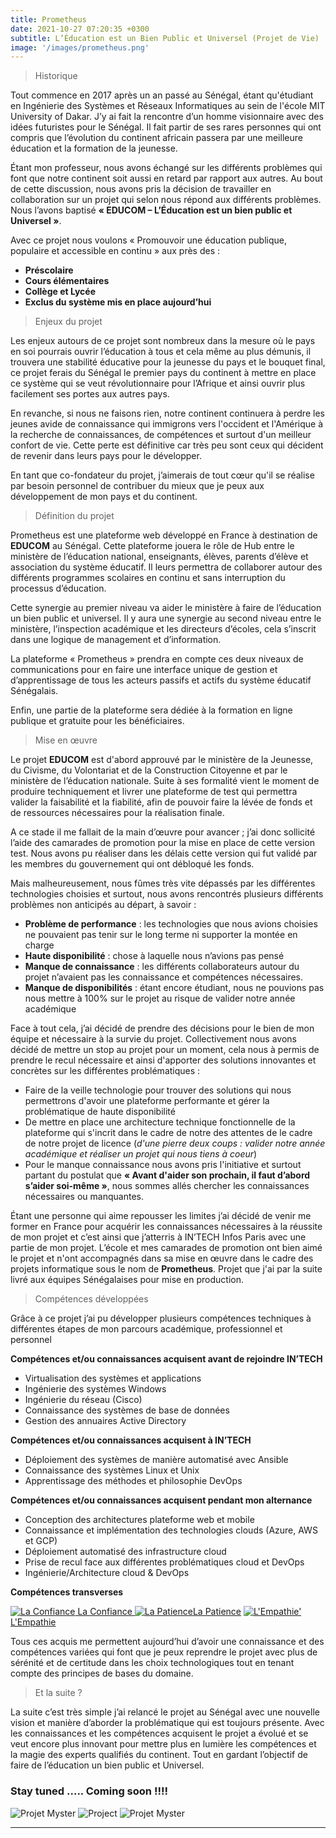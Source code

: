 ```yaml
---
title: Prometheus
date: 2021-10-27 07:20:35 +0300
subtitle: L’Éducation est un Bien Public et Universel (Projet de Vie)
image: '/images/prometheus.png'
---
```


> Historique

Tout commence en 2017 après un an passé au Sénégal, étant qu'étudiant en Ingénierie des Systèmes et Réseaux Informatiques au sein de l'école MIT University of Dakar. 
J’y ai fait la rencontre d’un homme visionnaire avec des idées futuristes pour le Sénégal. Il fait partir de ses rares personnes qui ont compris que l’évolution du continent africain passera par une meilleure éducation et la formation de la jeunesse.

Étant mon professeur, nous avons échangé sur les différents problèmes qui font que notre continent soit aussi en retard par rapport aux autres. Au bout de cette discussion, nous avons pris la décision de travailler en collaboration sur un projet qui selon nous répond aux différents problèmes. Nous l’avons baptisé **« EDUCOM – L’Éducation est un bien public et Universel »**.

Avec ce projet nous voulons « Promouvoir une éducation publique, populaire et accessible en continu » aux près des :

-	**Préscolaire**
-	**Cours élémentaires**
-	**Collège et Lycée**
-	**Exclus du système mis en place aujourd’hui** 

> Enjeux du projet 

Les enjeux autours de ce projet sont nombreux dans la mesure où le pays en soi pourrais ouvrir l’éducation à tous et cela même au plus démunis, il trouvera une stabilité éducative pour la jeunesse du pays et le bouquet final, ce projet ferais du Sénégal le premier pays du continent à mettre en place ce système qui se veut révolutionnaire pour l’Afrique et ainsi ouvrir plus facilement ses portes aux autres pays. 

En revanche, si nous ne faisons rien, notre continent continuera à perdre les jeunes avide de connaissance qui immigrons vers l'occident et l'Amérique à la recherche de connaissances, de compétences et surtout d'un meilleur confort de vie. Cette perte est définitive car très peu sont ceux qui décident de revenir dans leurs pays pour le développer.

En tant que co-fondateur du projet, j’aimerais de tout cœur qu'il se réalise par besoin personnel de contribuer du mieux que je peux aux développement de mon pays et du continent.

> Définition du projet 

Prometheus est une plateforme web développé en France à destination de **EDUCOM** au Sénégal. Cette plateforme jouera le rôle de Hub entre le ministère de l’éducation national, enseignants, élèves, parents d’élève et association du système éducatif. Il leurs permettra de collaborer autour des différents programmes scolaires en continu et sans interruption du processus d’éducation. 

Cette synergie au premier niveau va aider le ministère à faire de l’éducation un bien public et universel. Il y aura une synergie au second niveau entre le ministère, l’inspection académique et les directeurs d’écoles, cela s’inscrit dans une logique de management et d’information.

La plateforme « Prometheus » prendra en compte ces deux niveaux de communications pour en faire une interface unique de gestion et d’apprentissage de tous les acteurs passifs et actifs du système éducatif Sénégalais.

Enfin, une partie de la plateforme sera dédiée à la formation en ligne publique et gratuite pour les bénéficiaires.

> Mise en œuvre 

Le projet **EDUCOM** est d'abord approuvé par le ministère de la Jeunesse, du Civisme, du Volontariat et de la Construction Citoyenne et par le ministère de l’éducation nationale. Suite à ses formalité vient le moment de produire techniquement et livrer une plateforme de test qui permettra valider la faisabilité et la fiabilité, afin de pouvoir faire la lévée de fonds et de ressources nécessaires pour la réalisation finale. 

A ce stade il me fallait de la main d’œuvre pour avancer ; j’ai donc sollicité l’aide des camarades de promotion pour la mise en place de cette version test. Nous avons pu réaliser dans les délais cette version qui fut validé par les membres du gouvernement qui ont débloqué les fonds. 

Mais malheureusement, nous fûmes très vite dépassés par les différentes technologies choisies et surtout, nous avons rencontrés plusieurs différents problèmes non anticipés au départ, à savoir : 

-	**Problème de performance** : les technologies que nous avions choisies ne pouvaient pas tenir sur le long terme ni supporter la montée en charge 
-	**Haute disponibilité** : chose à laquelle nous n’avions pas pensé 
-	**Manque de connaissance** : les différents collaborateurs autour du projet n’avaient pas les connaissance et compétences nécessaires.
-	**Manque de disponibilités** : étant encore étudiant, nous ne pouvions pas nous mettre à 100% sur le projet au risque de valider notre année académique


Face à tout cela, j’ai décidé de prendre des décisions pour le bien de mon équipe et nécessaire à la survie du projet. Collectivement nous avons décidé de mettre un stop au projet pour un moment, cela nous à permis de prendre le recul nécessaire et ainsi d'apporter des solutions innovantes et concrètes sur les différentes problématiques : 

-	Faire de la veille technologie pour trouver des solutions qui nous permettrons d'avoir une plateforme performante et gérer la problématique de haute disponibilité 
-	De mettre en place une architecture technique fonctionnelle de la plateforme qui s'incrit dans le cadre de notre des attentes de le cadre de notre projet de licence (*d'une pierre deux coups : valider notre année académique et réaliser un projet qui nous tiens à coeur*) 
-	Pour le manque connaissance nous avons pris l'initiative et surtout partant du postulat que **« Avant d'aider son prochain, il faut d’abord s’aider soi-même »**, nous sommes allés chercher les connaissances nécessaires ou manquantes.

Étant une personne qui aime repousser les limites j’ai décidé de venir me former en France pour acquérir les connaissances nécessaires à la réussite de mon projet et c’est ainsi que j’atterris à IN’TECH Infos Paris avec une partie de mon projet. L’école et mes camarades de promotion ont bien aimé le projet et n'ont accompagnés dans sa mise en œuvre dans le cadre des projets informatique sous le nom de **Prometheus**. Projet que j'ai par la suite livré aux équipes Sénégalaises pour mise en production.

> Compétences développées 

Grâce à ce projet j’ai pu développer plusieurs compétences techniques à différentes étapes de mon parcours académique, professionnel et personnel

**Compétences et/ou connaissances acquisent avant de rejoindre IN’TECH**
  - Virtualisation des systèmes et applications 
  - Ingénierie des systèmes Windows 
  - Ingénierie du réseau (Cisco)
  - Connaissance des systèmes de base de données 
  - Gestion des annuaires Active Directory

**Compétences et/ou connaissances acquisent à IN’TECH**
  - Déploiement des systèmes de manière automatisé avec Ansible 
  - Connaissance des systèmes Linux et Unix
  - Apprentissage des méthodes et philosophie DevOps 

**Compétences et/ou connaissances acquisent pendant mon alternance** 
  - Conception des architectures plateforme web et mobile 
  - Connaissance et implémentation des technologies clouds (Azure, AWS et GCP)
  - Déploiement automatisé des infrastructure cloud 
  - Prise de recul face aux différentes problématiques cloud et DevOps 
  - Ingénierie/Architecture cloud & DevOps 

**Compétences transverses**

<div class="gallery-box">
  <div class="gallery">
    <a href="https://eugenemazamda-cloud.com/humans/la-confiance" target="_blank"><img src="/images/me9.jpg" alt="La Confiance"> La Confiance </a>
    <a href="https://eugenemazamda-cloud.com/humans/la-patience" target="_blank"><img src="/images/me8.jpg" alt="La Patience">La Patience</a>
    <a href="https://eugenemazamda-cloud.com/humans/l-empathie" target="_blank"><img src="/images/maraude.jpg" alt="L'Empathie'">L'Empathie</a>
  </div>
</div>

Tous ces acquis me permettent aujourd’hui d’avoir une connaissance et des compétences variées qui font que je peux reprendre le projet avec plus de sérénité et de certitude dans les choix technologiques tout en tenant compte des principes de bases du domaine. 

> Et la suite ? 

La suite c’est très simple j’ai relancé le projet au Sénégal avec une nouvelle vision et manière d’aborder la problématique qui est toujours présente. Avec les connaissances et les compétences acquisent le projet a évolué et se veut encore plus innovant pour mettre plus en lumière les compétences et la magie des experts qualifiés du continent. Tout en gardant l’objectif de faire de l’éducation un bien public et Universel. 

### Stay tuned ..... Coming soon !!!!

<div class="gallery-box">
  <div class="gallery">
    <img src="/images/myster2.jpg" alt="Projet Myster">
    <img src="/images/me7.jpg" alt="Project">
    <img src="/images/myster.jpg" alt="Projet Myster">
  </div>
</div>

***
